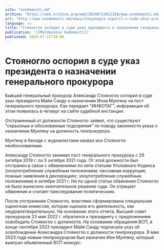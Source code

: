```yaml
---
site: "evedomosti.md"
archive: "https://web.archive.org/web/20240722012150/www.evedomosti.md/news/stoyanoglo-osporil-v-sude-ukaz-prezidenta-o-naznachenii-gene"
url: "http://www.evedomosti.md/news/stoyanoglo-osporil-v-sude-ukaz-prezidenta-o-naznachenii-gene"
language: ru
title: "Стояногло оспорил в суде указ президента о назначении генерального прокурора"
publication: '[[Moldavskie Vedomosti]]'
published: 2024-07-11T18:06
---
```


# Стояногло оспорил в суде указ президента о назначении генерального прокурора

Бывший генеральный прокурор Александр Стояногло оспорил в суде указ президента Майи Санду о назначении Иона Мунтяну на пост генерального прокурора. Как передает "ИНФОТАГ", информация об этом появилась в четверг на сайте судебной инстанции.

Отстраненный от должности Стояногло заявил, что существуют "серьезные и обоснованные подозрения" по поводу законности указа о назначении Мунтяну на должность генпрокурора.

Мунтяну в беседе с журналистами назвал иск Стояногло необоснованным.

Александр Стояногло занимал пост генерального прокурора с 29 октября 2019 г. по 5 октября 2021 года. От этой должности был отстранен в связи с обвинениями по пяти статьям Уголовного Кодекса (злоупотребление служебным положением; пассивная коррупция; ложные заявления в декларациях; злоупотребление служебным положением) в октябре 2021 г. Ни по одной статье обвинения Стояногло не было вынесено окончательное решение суда. Он отрицает обвинения и считает преследование политическим.

После отстранения Стояногло, властями сформирована специальная оценочная комиссия, которая оценила его деятельность, как неудовлетворительную. На основании этого отчета, Высший совет прокуроров 23 мая 2022 г. обратился к президенту с предложением освободить Стояногло с должности. На основании обращения ВСП, в конце сентября 2023 президент Майя Санду подписала указ об освобождении Александра Стояногло с должности генпрокурора. В мае 2023 года новым генпрокурором был назначен Ион Мунтяну, который выиграл объявленный ВСП конкурс.